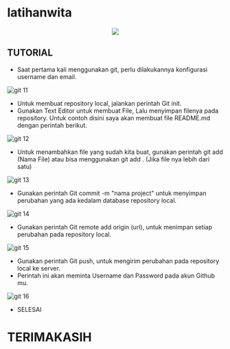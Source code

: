 # latihanwita

<p align="center">
 <img src="https://user-images.githubusercontent.com/92616861/137633155-4a4f0342-8ef8-4864-a011-1b7f438356a9.gif"/>
</p>
        
## TUTORIAL

- Saat pertama kali menggunakan git, perlu dilakukannya konfigurasi username dan email.

![git 11](https://user-images.githubusercontent.com/92616861/137633422-a1eb8977-ef4a-457d-a8b1-8a90fdca8fde.PNG)
- Untuk membuat repository local, jalankan perintah Git init. 
- Gunakan Text Editor untuk membuat File, Lalu menyimpan filenya pada repository. Untuk contoh disini saya akan membuat file README.md dengan perintah berikut.

![git 12](https://user-images.githubusercontent.com/92616861/137633567-7cd9be7c-b0be-472e-a471-bfaf690f09d1.PNG)
- Untuk menambahkan file yang sudah kita buat, gunakan perintah git add (Nama File) atau bisa menggunakan git add . (Jika file nya lebih dari satu)

![git 13](https://user-images.githubusercontent.com/92616861/137633675-eade09ab-a4b1-4664-baad-8856046108be.PNG)
- Gunakan perintah Git commit -m "nama project" untuk menyimpan perubahan yang ada kedalam database repository local.

![git 14](https://user-images.githubusercontent.com/92616861/137633767-95f3e7ce-64ff-4f79-ae88-ced3b3822290.PNG)
- Gunakan perintah Git remote add origin (url), untuk menimpan setiap perubahan pada repository local.

![git 15](https://user-images.githubusercontent.com/92616861/137633834-4ef799f8-ebbf-490d-a3da-ece76f03b281.PNG) 
- Gunakan perintah Git push, untuk mengirim perubahan pada repository local ke server.
- Perintah ini akan meminta Username dan Password pada akun Github mu.

![git 16](https://user-images.githubusercontent.com/92616861/137633895-ba2190e0-d367-46f4-84d1-8871638dbf38.PNG)

- SELESAI

# TERIMAKASIH





                                      
